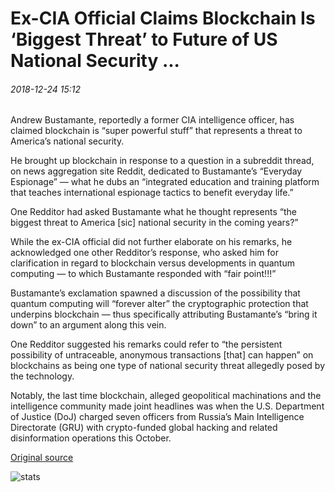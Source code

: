 # Ex-CIA Official Claims Blockchain Is ‘Biggest Threat’ to Future of US National Security ...

###### 2018-12-24 15:12

Andrew Bustamante, reportedly a former CIA intelligence officer, has claimed blockchain is “super powerful stuff” that represents a threat to America’s national security.

He brought up blockchain in response to a question in a subreddit thread, on news aggregation site Reddit, dedicated to Bustamante’s “Everyday Espionage” — what he dubs an “integrated education and training platform that teaches international espionage tactics to benefit everyday life.”

One Redditor had asked Bustamante what he thought represents “the biggest threat to America \[sic\] national security in the coming years?”

While the ex-CIA official did not further elaborate on his remarks, he acknowledged one other Redditor’s response, who asked him for clarification in regard to blockchain versus developments in quantum computing — to which Bustamante responded with “fair point!!!”

Bustamante’s exclamation spawned a discussion of the possibility that quantum computing will “forever alter” the cryptographic protection that underpins blockchain — thus specifically attributing Bustamante’s “bring it down” to an argument along this vein.

One Redditor suggested his remarks could refer to “the persistent possibility of untraceable, anonymous transactions \[that\] can happen” on blockchains as being one type of national security threat allegedly posed by the technology.

Notably, the last time blockchain, alleged geopolitical machinations and the intelligence community made joint headlines was when the U.S. Department of Justice (DoJ) charged seven officers from Russia’s Main Intelligence Directorate (GRU) with crypto-funded global hacking and related disinformation operations this October.

[Original source](https://cointelegraph.com/news/ex-cia-official-claims-blockchain-is-biggest-threat-to-future-of-us-national-security)

![stats](https://c.statcounter.com/11760860/0/a89fa40b/1/ "stats")